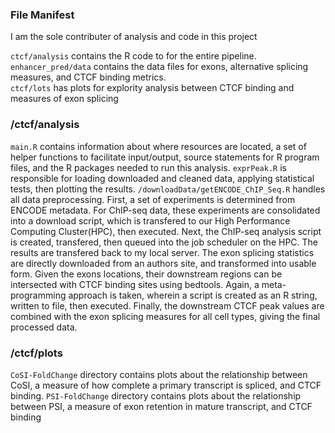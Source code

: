 ### File Manifest
I am the sole contributer of analysis and code in this project

`ctcf/analysis` contains the R code to for the entire pipeline.    
`enhancer_pred/data`  contains the data files for exons, alternative splicing measures, and CTCF binding metrics.    
`ctcf/lots` has plots for explority analysis between CTCF binding and measures of exon splicing    

### /ctcf/analysis
`main.R` contains information about where resources are located, a set of helper functions to facilitate input/output, source statements for R program files, and the R packages needed to run this analysis.
`exprPeak.R` is responsible for loading downloaded and cleaned data, applying statistical tests, then plotting the results. 
`/downloadData/getENCODE_ChIP_Seq.R` handles all data preprocessing. First, a set of experiments is determined from ENCODE metadata. For ChIP-seq data, these experiments are consolidated into a download script, which is transfered to our High Performance Computing Cluster(HPC), then executed. Next, the ChIP-seq analysis script is created, transfered, then queued into the job scheduler on the HPC. The results are transfered back to my local server. The exon splicing statistics are directly downloaded from an authors site, and transformed into usable form. Given the exons locations, their downstream regions can be intersected with CTCF binding sites using bedtools. Again, a meta-programming approach is taken, wherein a script is created as an R string, written to file, then executed. Finally, the downstream CTCF peak values are combined with the exon splicing measures for all cell types, giving the final processed data.     


### /ctcf/plots
`CoSI-FoldChange` directory contains plots about the relationship between CoSI, a measure of how complete a primary transcript is spliced, and CTCF binding. 
`PSI-FoldChange` directory contains plots about the relationship between PSI, a measure of exon retention in mature transcript, and CTCF binding
